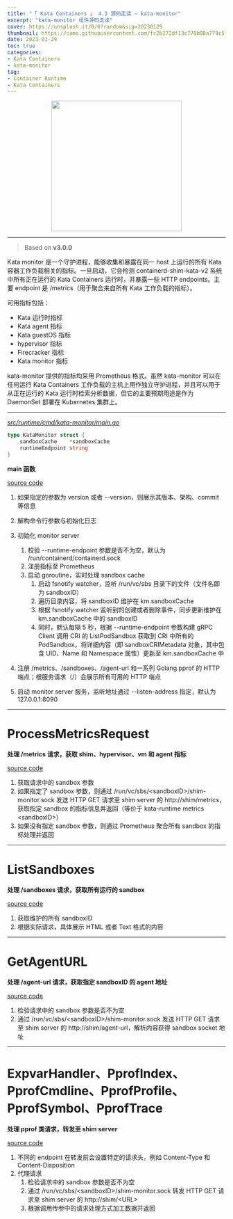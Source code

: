 ```yaml
---
title: "「 Kata Containers 」 4.3 源码走读 — kata-monitor"
excerpt: "kata-monitor 组件源码走读"
cover: https://unsplash.it/0/0?random&sig=20230129
thumbnail: https://camo.githubusercontent.com/fc2b272df13c770b08a779c5f96690946039c45998b1bb439eb193b3fcd829ab/68747470733a2f2f7777772e6f70656e737461636b2e6f72672f6173736574732f6b6174612f6b6174612d766572746963616c2d6f6e2d77686974652e706e67
date: 2023-01-29
toc: true
categories:
- Kata Containers
- kata-monitor
tag:
- Container Runtime
- Kata Containers
---
```


<div align=center><img width="300" style="border: 0px" src="https://katacontainers.io/static/logo-a1e2d09ad097b3fc8536cb77aa615c42.svg"></div>

------

> Based on **v3.0.0**

Kata monitor 是一个守护进程，能够收集和暴露在同一 host 上运行的所有 Kata 容器工作负载相关的指标。一旦启动，它会检测 containerd-shim-kata-v2 系统中所有正在运行的 Kata Containers 运行时，并暴露一些 HTTP endpoints。主要 endpoint 是 /metrics（用于聚合来自所有 Kata 工作负载的指标）。

可用指标包括：

- Kata 运行时指标
- Kata agent 指标
- Kata guestOS 指标
- hypervisor 指标
- Firecracker 指标
- Kata monitor 指标

kata-monitor 提供的指标均采用 Prometheus 格式。虽然 kata-monitor 可以在任何运行 Kata Containers 工作负载的主机上用作独立守护进程，并且可以用于从正在运行的 Kata 运行时检索分析数据，但它的主要预期用途是作为 DaemonSet 部署在 Kubernetes 集群上。

****

*<u>src/runtime/cmd/kata-monitor/main.go</u>*

```go
type KataMonitor struct {
	sandboxCache    *sandboxCache
	runtimeEndpoint string
}
```

**main 函数**

[source code](https://github.com/kata-containers/kata-containers/blob/3.0.0/src/runtime/cmd/kata-monitor/main.go#L69)

1. 如果指定的参数为 version 或者 --version，则展示其版本、架构、commit 等信息
2. 解构命令行参数与初始化日志
3. 初始化 monitor server

   1. 校验 --runtime-endpoint 参数是否不为空，默认为 /run/containerd/containerd.sock
   2. 注册指标至 Prometheus
   3. 启动 goroutine，实时处理 sandbox cache
      1. 启动 fsnotify watcher，监听 /run/vc/sbs 目录下的文件（文件名即为 sandboxID）
      2. 遍历目录内容，将 sandboxID 维护在 km.sandboxCache
      3. 根据 fsnotify watcher 监听到的创建或者删除事件，同步更新维护在 km.sandboxCache 中的 sandboxID
      4. 同时，默认每隔 5 秒，根据 --runtime-endpoint 参数构建 gRPC Client 调用 CRI 的 ListPodSandbox 获取到 CRI 中所有的 PodSandbox，将详细内容（即 sandboxCRIMetadata 对象，其中包含 UID、Name 和 Namespace 属性）更新至 km.sandboxCache 中
4. 注册 /metrics、/sandboxes、/agent-url 和一系列 Golang pprof 的 HTTP 端点；根服务请求（/）会展示所有可用的 HTTP 端点
5. 启动 monitor server 服务，监听地址通过 --listen-address 指定，默认为 127.0.0.1:8090

****

# ProcessMetricsRequest

**处理 /metrics 请求，获取 shim、hypervisor、vm 和 agent 指标**

[source code](https://github.com/kata-containers/kata-containers/blob/3.0.0/src/runtime/pkg/kata-monitor/metrics.go#L74)

1. 获取请求中的 sandbox 参数
2. 如果指定了 sandbox 参数，则通过 /run/vc/sbs/\<sandboxID\>/shim-monitor.sock 发送 HTTP GET 请求至 shim server 的 http://shim/metrics，获取指定 sandbox 的指标信息并返回（等价于 kata-runtime metrics \<sandboxID\>）
3. 如果没有指定 sandbox 参数，则通过 Prometheus 聚合所有 sandbox 的指标处理并返回

****

# ListSandboxes

**处理 /sandboxes 请求，获取所有运行的 sandbox**

[source code](https://github.com/kata-containers/kata-containers/blob/3.0.0/src/runtime/pkg/kata-monitor/monitor.go#L196)

1. 获取维护的所有 sandboxID
2. 根据实际请求，具体展示 HTML 或者 Text 格式的内容

****

# GetAgentURL

**处理 /agent-url 请求，获取指定 sandboxID 的 agent 地址**

[source code](https://github.com/kata-containers/kata-containers/blob/3.0.0/src/runtime/pkg/kata-monitor/monitor.go#L179)

1. 检验请求中的 sandbox 参数是否不为空
2. 通过 /run/vc/sbs/\<sandboxID\>/shim-monitor.sock 发送 HTTP GET 请求至 shim server 的 http://shim/agent-url，解析内容获得 sandbox socket 地址

****

# ExpvarHandler、PprofIndex、PprofCmdline、PprofProfile、PprofSymbol、PprofTrace

**处理 pprof 类请求，转发至 shim server**

[source code](https://github.com/kata-containers/kata-containers/blob/3.0.0/src/runtime/pkg/kata-monitor/pprof.go#L38)

1. 不同的 endpoint 在转发前会设置特定的请求头，例如 Content-Type 和 Content-Disposition
2. 代理请求
   1. 检验请求中的 sandbox 参数是否不为空
   2. 通过 /run/vc/sbs/\<sandboxID\>/shim-monitor.sock 转发 HTTP GET 请求至 shim server 的 http://shim/\<URL\>
   3. 根据调用传参中的请求处理方式加工数据并返回


